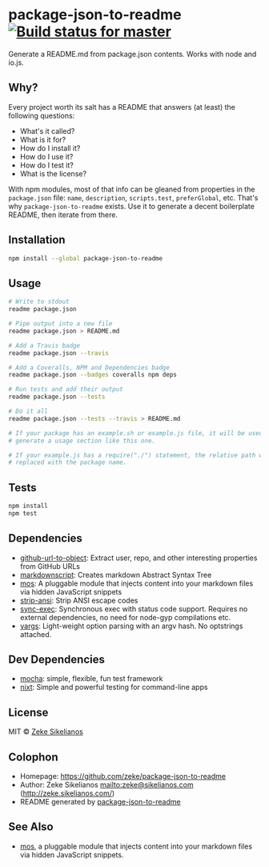 <!--@'# ' + pkg.name + ' ' + shields('travis')-->
# package-json-to-readme [![Build status for master](https://img.shields.io/travis/zeke/package-json-to-readme/master.svg?style=flat)](https://travis-ci.org/zeke/package-json-to-readme)
<!--/@-->

Generate a README.md from package.json contents. Works with node and io.js.

## Why?

Every project worth its salt has a README that answers (at least) the following questions:

- What's it called?
- What is it for?
- How do I install it?
- How do I use it?
- How do I test it?
- What is the license?

With npm modules, most of that info can be gleaned from properties in the `package.json` file: `name`, `description`, `scripts.test`, `preferGlobal`, etc. That's why `package-json-to-readme` exists. Use it to generate a decent boilerplate README, then iterate from there.

<!--@installation()-->
## Installation

```sh
npm install --global package-json-to-readme
```
<!--/@-->

## Usage

<!--@snippet('./example.sh')-->
```sh
# Write to stdout
readme package.json

# Pipe output into a new file
readme package.json > README.md

# Add a Travis badge
readme package.json --travis

# Add a Coveralls, NPM and Dependencies badge
readme package.json --badges coveralls npm deps

# Run tests and add their output
readme package.json --tests

# Do it all
readme package.json --tests --travis > README.md

# If your package has an example.sh or example.js file, it will be used to
# generate a usage section like this one.

# If your example.js has a require("./") statement, the relative path will be
# replaced with the package name.
```
<!--/@-->

## Tests

```sh
npm install
npm test
```

<!--@dependencies()-->
## <a name="dependencies">Dependencies</a>

- [github-url-to-object](https://github.com/zeke/github-url-to-object): Extract user, repo, and other interesting properties from GitHub URLs
- [markdownscript](https://github.com/zkochan/markdownscript): Creates markdown Abstract Syntax Tree
- [mos](https://github.com/zkochan/mos): A pluggable module that injects content into your markdown files via hidden JavaScript snippets
- [strip-ansi](https://github.com/sindresorhus/strip-ansi): Strip ANSI escape codes
- [sync-exec](https://github.com/gvarsanyi/sync-exec): Synchronous exec with status code support. Requires no external dependencies, no need for node-gyp compilations etc.
- [yargs](https://github.com/bcoe/yargs): Light-weight option parsing with an argv hash. No optstrings attached.

<!--/@-->

<!--@devDependencies()-->
## <a name="dev-dependencies">Dev Dependencies</a>

- [mocha](https://github.com/mochajs/mocha): simple, flexible, fun test framework
- [nixt](https://github.com/vesln/nixt): Simple and powerful testing for command-line apps

<!--/@-->

<!--@license()-->
## License

MIT © [Zeke Sikelianos](http://zeke.sikelianos.com/)
<!--/@-->

## Colophon

- Homepage: <https://github.com/zeke/package-json-to-readme>
- Author: Zeke Sikelianos <mailto:zeke@sikelianos.com> (<http://zeke.sikelianos.com/>)
- README generated by
  [package-json-to-readme](https://github.com/zeke/package-json-to-readme)

## See Also

- [mos](https://github.com/zkochan/mos), a pluggable module that injects content into your markdown files via hidden JavaScript snippets.

